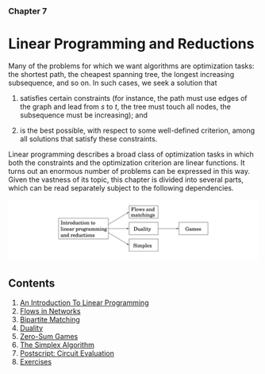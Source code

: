 ### Chapter 7
# Linear Programming and Reductions

Many of the problems for which we want algorithms are optimization tasks: the shortest path, the cheapest spanning tree, the longest increasing subsequence, and so on. In such cases, we seek a solution that

1. satisfies certain constraints (for instance, the path must use edges of the graph and lead from $s$ to $t$, the tree must touch all nodes, the subsequence must be increasing); and

2. is the best possible, with respect to some well-defined criterion, among all solutions that satisfy these constraints.

Linear programming describes a broad class of optimization tasks in which both the constraints and the optimization criterion are linear functions. It turns out an enormous number of problems can be expressed in this way. Given the vastness of its topic, this chapter is divided into several parts, which can be read separately subject to the following dependencies.

![](linear-programming-flow.png)

## Contents
1. [An Introduction To Linear Programming](7.1)
2. [Flows in Networks](7.2)
3. [Bipartite Matching](7.3)
4. [Duality](7.4)
5. [Zero-Sum Games](7.5)
6. [The Simplex Algorithm](7.6)
7. [Postscript: Circuit Evaluation](7.7)
8. [Exercises](7-ex.pdf)
